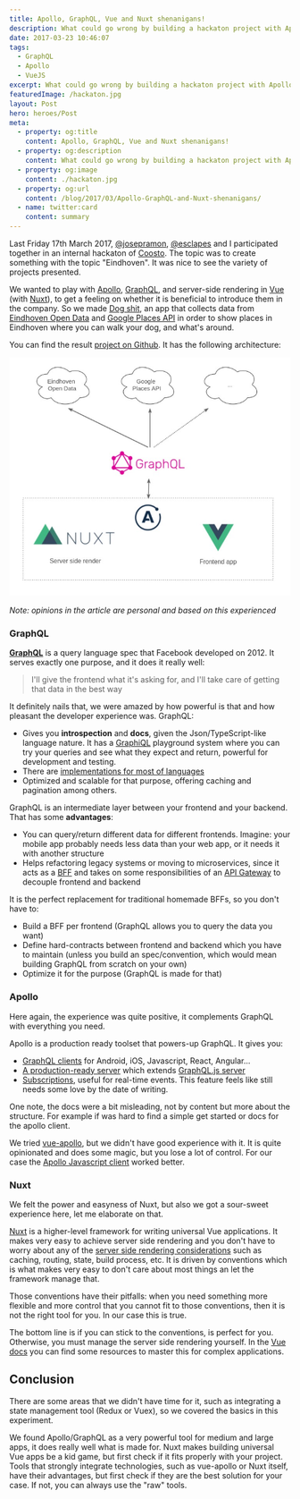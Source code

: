 ```yaml
---
title: Apollo, GraphQL, Vue and Nuxt shenanigans!
description: What could go wrong by building a hackaton project with Apollo, GraphQL, Vue and Nuxt?
date: 2017-03-23 10:46:07
tags:
  - GraphQL
  - Apollo
  - VueJS
excerpt: What could go wrong by building a hackaton project with Apollo, GraphQL, Vue and Nuxt?
featuredImage: /hackaton.jpg
layout: Post
hero: heroes/Post
meta:
  - property: og:title
    content: Apollo, GraphQL, Vue and Nuxt shenanigans!
  - property: og:description
    content: What could go wrong by building a hackaton project with Apollo, GraphQL, Vue and Nuxt?
  - property: og:image
    content: ./hackaton.jpg
  - property: og:url
    content: /blog/2017/03/Apollo-GraphQL-and-Nuxt-shenanigans/
  - name: twitter:card
    content: summary
---
```


<!-- ![Hackaton](./hackaton.jpg) -->

Last Friday 17th March 2017, [@josepramon](https://twitter.com/josepramon), [@esclapes](https://twitter.com/esclapes) and I participated together in an internal hackaton of [Coosto](https://www.coosto.com/en/). The topic was to create something with the topic "Eindhoven". It was nice to see the variety of projects presented.

We wanted to play with [Apollo](http://dev.apollodata.com/), [GraphQL](http://graphql.org), and server-side rendering in [Vue](https://vuejs.org/) (with [Nuxt](https://nuxtjs.org/)), to get a feeling on whether it is beneficial to introduce them in the company. So we made [Dog shit](https://github.com/esclapes/coosto-hackathon), an app that collects data from [Eindhoven Open Data](https://data.eindhoven.nl/pages/home/) and [Google Places API](https://developers.google.com/places) in order to show places in Eindhoven where you can walk your dog, and what's around.

You can find the result [project on Github](https://github.com/esclapes/coosto-hackathon). It has the following architecture:

![Dog Shit architecture](./diagram.jpg)

_Note: opinions in the article are personal and based on this experienced_

### GraphQL

**[GraphQL](http://graphql.org)** is a query language spec that Facebook developed on 2012. It serves exactly one purpose, and it does it really well:

> I'll give the frontend what it's asking for, and I'll take care of getting that data in the best way

It definitely nails that, we were amazed by how powerful is that and how pleasant the developer experience was. GraphQL:

- Gives you **introspection** and **docs**, given the Json/TypeScript-like language nature. It has a [GraphiQL](http://graphql.org/learn/serving-over-http/#graphiql) playground system where you can try your queries and see what they expect and return, powerful for development and testing.
- There are [implementations for most of languages](http://graphql.org/code/)
- Optimized and scalable for that purpose, offering caching and pagination among others.

GraphQL is an intermediate layer between your frontend and your backend. That has some **advantages**:

- You can query/return different data for different frontends. Imagine: your mobile app probably needs less data than your web app, or it needs it with another structure
- Helps refactoring legacy systems or moving to microservices, since it acts as a [BFF](http://samnewman.io/patterns/architectural/bff/) and takes on some responsibilities of an [API Gateway](http://microservices.io/patterns/apigateway.html) to decouple frontend and backend

It is the perfect replacement for traditional homemade BFFs, so you don't have to:

- Build a BFF per frontend (GraphQL allows you to query the data you want)
- Define hard-contracts between frontend and backend which you have to maintain (unless you build an spec/convention, which would mean building GraphQL from scratch on your own)
- Optimize it for the purpose (GraphQL is made for that)

### Apollo

Here again, the experience was quite positive, it complements GraphQL with everything you need.

Apollo is a production ready toolset that powers-up GraphQL. It gives you:

- [GraphQL clients](http://dev.apollodata.com/) for Android, iOS, Javascript, React, Angular...
- [A production-ready server](http://dev.apollodata.com/tools/#GraphQL-server-amp-tools) which extends [GraphQL.js server](http://graphql.org/graphql-js/)
- [Subscriptions](http://dev.apollodata.com/tools/#GraphQL-server-amp-tools), useful for real-time events. This feature feels like still needs some love by the date of writing.

One note, the docs were a bit misleading, not by content but more about the structure. For example if was hard to find a simple get started or docs for the apollo client.

We tried [vue-apollo](https://github.com/Akryum/vue-apollo), but we didn't have good experience with it. It is quite opinionated and does some magic, but you lose a lot of control. For our case the [Apollo Javascript client](https://github.com/apollographql/apollo-client) worked better.

### Nuxt

We felt the power and easyness of Nuxt, but also we got a sour-sweet experience here, let me elaborate on that.

[Nuxt](https://nuxtjs.org/) is a higher-level framework for writing universal Vue applications. It makes very easy to achieve server side rendering and you don't have to worry about any of the [server side rendering considerations](https://vuejs.org/v2/guide/ssr.html#Build-Process-Routing-and-Vuex-State-Hydration) such as caching, routing, state, build process, etc. It is driven by conventions which is what makes very easy to don't care about most things an let the framework manage that.

Those conventions have their pitfalls: when you need something more flexible and more control that you cannot fit to those conventions, then it is not the right tool for you. In our case this is true.

The bottom line is if you can stick to the conventions, is perfect for you. Otherwise, you must manage the server side rendering yourself. In the [Vue docs](https://vuejs.org/v2/guide/ssr.html#Build-Process-Routing-and-Vuex-State-Hydration) you can find some resources to master this for complex applications.

## Conclusion

There are some areas that we didn't have time for it, such as integrating a state management tool (Redux or Vuex), so we covered the basics in this experiment.

We found Apollo/GraphQL as a very powerful tool for medium and large apps, it does really well what is made for. Nuxt makes building universal Vue apps be a kid game, but first check if it fits properly with your project. Tools that strongly integrate technologies, such as vue-apollo or Nuxt itself, have their advantages, but first check if they are the best solution for your case. If not, you can always use the "raw" tools.
